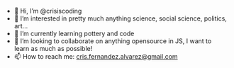 - 👋 Hi, I’m @crisiscoding
- 👀 I’m interested in pretty much anything science, social science, politics, art...
- 🌱 I’m currently learning pottery and code
- 💞️ I’m looking to collaborate on anything opensource in JS, I want to learn as much as possible!
- 📫 How to reach me: cris.fernandez.alvarez@gmail.com

<!---
crisiscoding/crisiscoding is a ✨ special ✨ repository because its `README.md` (this file) appears on your GitHub profile.
You can click the Preview link to take a look at your changes.
--->
